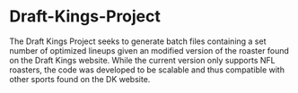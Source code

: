 # Draft-Kings-Project
The Draft Kings Project seeks to generate batch files containing a set number of optimized lineups given an modified version of the roaster found on the Draft Kings website. While the current version only supports NFL roasters, the code was developed to be scalable and thus compatible with  other sports found on the DK website. 

